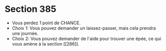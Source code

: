 # Section 385

- Vous perdez 1 point de CHANCE.
- Choix 1: Vous pouvez demander un laissez-passer, mais cela prendra une journée.
- Choix 2: Vous pouvez demander de l'aide pour trouver une épée, ce qui vous amène à la section [[286]].